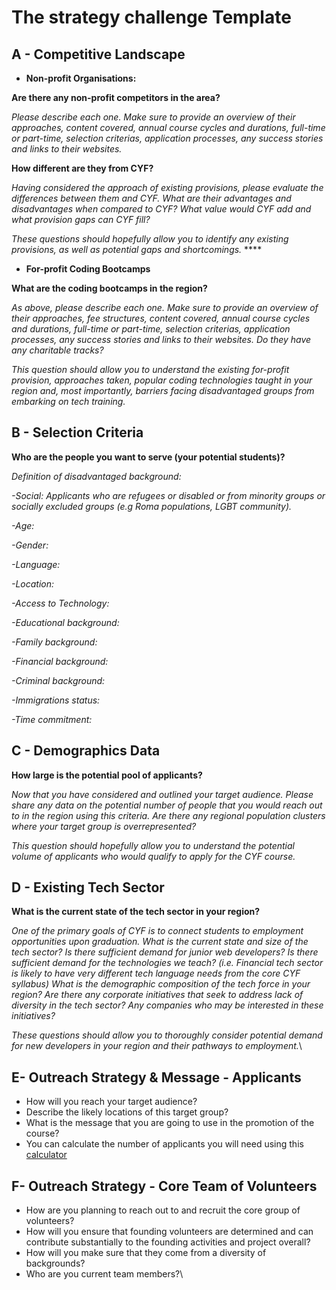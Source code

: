 # The strategy challenge Template

## **A  - Competitive Landscape**

* **Non-profit Organisations:**

**Are there any non-profit competitors in the area?**

_Please describe each one. Make sure to provide an overview of their approaches, content covered, annual course cycles and durations, full-time or part-time, selection criterias, application processes, any success stories and links to their websites._

**How different are they from CYF?**

_Having considered the approach of existing provisions, please evaluate the differences between them and CYF. What are their advantages and disadvantages when compared to CYF? What value would CYF add and what provision gaps can CYF fill?_

_These questions should hopefully allow you to identify any existing provisions, as well as potential gaps and shortcomings._ ****&#x20;

* **For-profit Coding Bootcamps**

**What are the coding bootcamps in the region?**

_As above, please describe each one. Make sure to provide an overview of their approaches, fee structures, content covered, annual course cycles and durations, full-time or part-time, selection criterias, application processes, any success stories and links to their websites. Do they have any charitable tracks?_

_This question should allow you to understand the existing for-profit provision, approaches taken, popular coding technologies taught in your region and, most importantly, barriers facing disadvantaged groups from embarking on tech training._

## **B - Selection Criteria**

**Who are the people you want to serve (your potential students)?**

_Definition of disadvantaged background:_

_-Social: Applicants who are refugees or disabled or from minority groups or socially excluded groups (e.g Roma populations, LGBT community)._

_-Age:_&#x20;

_-Gender:_&#x20;

_-Language:_&#x20;

_-Location:_&#x20;

_-Access to Technology:_&#x20;

_-Educational background:_&#x20;

_-Family background:_&#x20;

_-Financial background:_&#x20;

_-Criminal background:_&#x20;

_-Immigrations status:_&#x20;

_-Time commitment:_&#x20;

## **C - Demographics Data**&#x20;

**How large is the potential pool of applicants?**

_Now that you have considered and outlined your target audience. Please share any data on the potential number of people that you would reach out to in the region using this criteria. Are there any regional population clusters where your target group is overrepresented?_

_This question should hopefully allow you to understand the potential volume of applicants who would qualify to apply for the CYF course._ &#x20;

## **D - Existing Tech Sector**&#x20;

**What is the current state of the tech sector in your region?**

_One of the primary goals of CYF is to connect students to employment opportunities upon graduation. What is the current state and size of the tech sector? Is there sufficient demand for junior web developers? Is there sufficient demand for the technologies we teach? (i.e. Financial tech sector is likely to have very different tech language needs from the core CYF syllabus) What is the demographic composition of the tech force in your region? Are there any corporate initiatives that seek to address lack of diversity in the tech sector? Any companies who may be interested in these initiatives?_

_These questions should allow you to thoroughly consider potential demand for new developers in your region and their pathways to employment._\


## **E- Outreach Strategy & Message - Applicants**

* How will you reach your target audience?
* Describe the likely locations of this target group?
* What is the message that you are going to use in the promotion of the course?
* You can calculate the number of applicants you will need using this [calculator](https://docs.google.com/spreadsheets/d/1UtL2Ew8abC1ROzlTiAoGdo1DiKaG1ywJYLvu0wBG680/edit#gid=0)

## **F- Outreach Strategy - Core Team of Volunteers**

* How are you planning to reach out to and recruit the core group of volunteers?
* How will you ensure that founding volunteers are determined and can contribute substantially to the founding activities and project overall?
* How will you make sure that they come from a diversity of backgrounds?
* Who are you current team members?\
